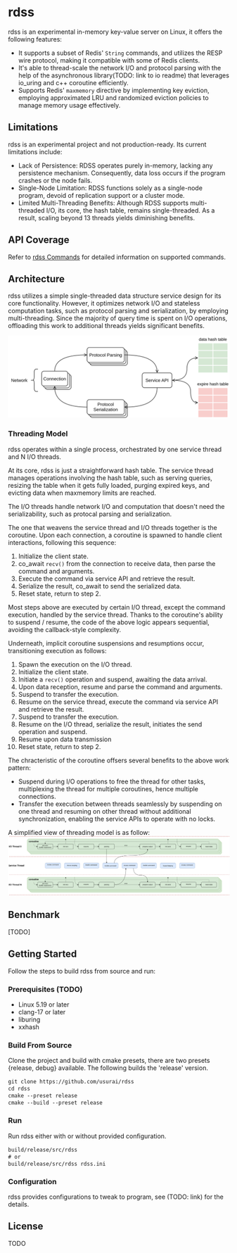 # rdss

rdss is an experimental in-memory key-value server on Linux, it offers the following features:

- It supports a subset of Redis' `String` commands, and utilizes the RESP wire protocol, making it compatible with some of Redis clients.
- It's able to thread-scale the network I/O and protocol parsing with the help of the asynchronous library(TODO: link to io readme) that leverages io_uring and c++ coroutine efficiently.
- Supports Redis' `maxmemory` directive by implementing key eviction, employing approximated LRU and randomized eviction policies to manage memory usage effectively.

## Limitations

rdss is an experimental project and not production-ready. Its current limitations include:

- Lack of Persistence: RDSS operates purely in-memory, lacking any persistence mechanism. Consequently, data loss occurs if the program crashes or the node fails.
- Single-Node Limitation: RDSS functions solely as a single-node program, devoid of replication support or a cluster mode.
- Limited Multi-Threading Benefits: Although RDSS supports multi-threaded I/O, its core, the hash table, remains single-threaded. As a result, scaling beyond 13 threads yields diminishing benefits.

## API Coverage

Refer to [rdss Commands](./src/service/commands/README.md) for detailed information on supported commands.

## Architecture

rdss utilizes a simple single-threaded data structure service design for its core functionality. However, it optimizes network I/O and stateless computation tasks, such as protocol parsing and serialization, by employing multi-threading. Since the majority of query time is spent on I/O operations, offloading this work to additional threads yields significant benefits.

![overview](./doc/images/overview.svg)

### Threading Model

rdss operates within a single process, orchestrated by one service thread and N I/O threads.

At its core, rdss is just a straightforward hash table. The service thread manages operations involving the hash table, such as serving queries, resizing the table when it gets fully loaded, purging expired keys, and evicting data when maxmemory limits are reached.

The I/O threads handle network I/O and computation that doesn't need the serializability, such as protocal parsing and serialization.

The one that weavens the service thread and I/O threads together is the coroutine. Upon each connection, a coroutine is spawned to handle client interactions, following this sequence:

1. Initialize the client state.
2. co_await `recv()` from the connection to receive data, then parse the command and arguments.
3. Execute the command via service API and retrieve the result.
4. Serialize the result, co_await to send the serialized data.
5. Reset state, return to step 2.

Most steps above are executed by certain I/O thread, except the command execution, handled by the service thread. Thanks to the coroutine's ability to suspend / resume, the code of the above logic appears sequential, avoiding the callback-style complexity.

Underneath, implicit coroutine suspensions and resumptions occur, transitioning execution as follows:

1. Spawn the execution on the I/O thread.
2. Initialize the client state.
3. Initiate a `recv()` operation and suspend, awaiting the data arrival.
4. Upon data reception, resume and parse the command and arguments.
5. Suspend to transfer the execution.
6. Resume on the service thread, execute the command via service API and retrieve the result.
7. Suspend to transfer the execution.
8. Resume on the I/O thread, serialize the result, initiates the send operation and suspend.
9. Resume upon data transmission
10. Reset state, return to step 2.

The chracteristic of the coroutine offsers several benefits to the above work pattern:

- Suspend during I/O operations to free the thread for other tasks, multiplexing the thread for multiple coroutines, hence multiple connections.
- Transfer the execution between threads seamlessly by suspending on one thread and resuming on other thread without additional synchronization, enabling the service APIs to operate with no locks.

A simplified view of threading model is as follow:
![A simplified threading model](./doc/images/threading-model.svg)

## Benchmark

[TODO]

## Getting Started

Follow the steps to build rdss from source and run:

### Prerequisites (TODO)

- Linux 5.19 or later
- clang-17 or later
- liburing
- xxhash

### Build From Source

Clone the project and build with cmake presets, there are two presets {release, debug} available. The following builds the 'release' version.

```
git clone https://github.com/usurai/rdss
cd rdss
cmake --preset release
cmake --build --preset release
```

### Run

Run rdss either with or without provided configuration.

```
build/release/src/rdss 
# or
build/release/src/rdss rdss.ini
```

### Configuration

rdss provides configurations to tweak to program, see (TODO: link) for the details.

## License

TODO
